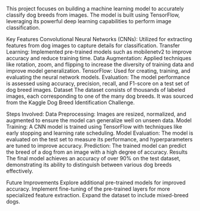 This project focuses on building a machine learning model to accurately classify dog breeds from images. The model is built using TensorFlow, leveraging its powerful deep learning capabilities to perform image classification.

Key Features
Convolutional Neural Networks (CNNs): Utilized for extracting features from dog images to capture details for classification.
Transfer Learning: Implemented pre-trained models such as mobilenetv2 to improve accuracy and reduce training time.
Data Augmentation: Applied techniques like rotation, zoom, and flipping to increase the diversity of training data and improve model generalization.
TensorFlow: Used for creating, training, and evaluating the neural network models.
Evaluation: The model performance is assessed using accuracy, precision, recall, and F1-score on a test set of dog breed images.
Dataset
The dataset consists of thousands of labeled images, each corresponding to one of the many dog breeds. It was sourced from the Kaggle Dog Breed Identification Challenge.

Steps Involved:
Data Preprocessing: Images are resized, normalized, and augmented to ensure the model can generalize well on unseen data.
Model Training: A CNN model is trained using TensorFlow with techniques like early stopping and learning rate scheduling.
Model Evaluation: The model is evaluated on the test set to measure its performance, and hyperparameters are tuned to improve accuracy.
Prediction: The trained model can predict the breed of a dog from an image with a high degree of accuracy.
Results
The final model achieves an accuracy of over 90% on the test dataset, demonstrating its ability to distinguish between various dog breeds effectively.

Future Improvements
Explore additional pre-trained models for improved accuracy.
Implement fine-tuning of the pre-trained layers for more specialized feature extraction.
Expand the dataset to include mixed-breed dogs.
